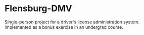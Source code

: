 # Flensburg-DMV

Single-person project for a driver's license administration system. Implemented as a bonus exercise in an undergrad course.
